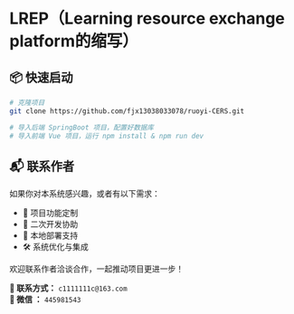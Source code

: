 
# LREP（Learning resource exchange platform的缩写）

## 📦 快速启动

```bash
# 克隆项目
git clone https://github.com/fjx13038033078/ruoyi-CERS.git

# 导入后端 SpringBoot 项目，配置好数据库
# 导入前端 Vue 项目，运行 npm install & npm run dev
```


## 📬 联系作者

如果你对本系统感兴趣，或者有以下需求：

- 🌟 项目功能定制
- 🚀 二次开发协助
- 🧩 本地部署支持
- 🛠️ 系统优化与集成

欢迎联系作者洽谈合作，一起推动项目更进一步！

**📧 联系方式：** `c1111111c@163.com`  
**💬 微信 ：** `445981543`  

